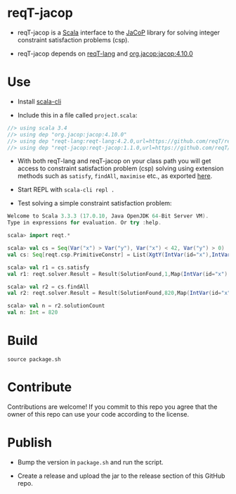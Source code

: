 # reqT-jacop

* reqT-jacop is a [Scala](https://www.scala-lang.org/) interface to the [JaCoP](https://github.com/radsz/jacop) library for solving integer constraint satisfaction problems (csp). 

* reqT-jacop depends on [reqT-lang](https://github.com/reqT/reqT-lang) and [org.jacop:jacop:4.10.0](https://search.maven.org/artifact/org.jacop/jacop/4.10.0/jar?eh=)

# Use

* Install [scala-cli]()

* Include this in a file called `project.scala`:

```scala
//> using scala 3.4
//> using dep "org.jacop:jacop:4.10.0"
//> using dep "reqt-lang:reqt-lang:4.2.0,url=https://github.com/reqT/reqT-lang/releases/download/4.2.0/reqt-lang_3-4.2.0.jar"
//> using dep "reqt-jacop:reqt-jacop:1.1.0,url=https://github.com/reqT/reqT-jacop/releases/download/v1.1.0/reqt-jacop_3-1.1.0.jar"
```
* With both reqT-lang and reqT-jacop on your class path you will get access to constraint satisfaction problem (csp) solving using extension methods such as `satisfy`, `findAll`, `maximise` etc., as exported [here](https://github.com/reqT/reqT-jacop/blob/main/src/main/scala/reqt-jacop.scala#L3).

* Start REPL with `scala-cli repl .` 

* Test solving a simple constraint satisfaction problem:

```scala
Welcome to Scala 3.3.3 (17.0.10, Java OpenJDK 64-Bit Server VM).
Type in expressions for evaluation. Or try :help.

scala> import reqt.*

scala> val cs = Seq(Var("x") > Var("y"), Var("x") < 42, Var("y") > 0)
val cs: Seq[reqt.csp.PrimitiveConstr] = List(XgtY(IntVar(id="x"),IntVar(id="y")), XltC(IntVar(id="x"),42), XgtC(IntVar(id="y"),0))

scala> val r1 = cs.satisfy
val r1: reqt.solver.Result = Result(SolutionFound,1,Map(IntVar(id="x") -> 30, IntVar(id="y") -> 11),None,Some(Solutions([nSolutions=1][nVariables=2])))

scala> val r2 = cs.findAll
val r2: reqt.solver.Result = Result(SolutionFound,820,Map(IntVar(id="x") -> 14, IntVar(id="y") -> 3),None,Some(Solutions([nSolutions=820][nVariables=2])))

scala> val n = r2.solutionCount
val n: Int = 820
```
# Build

`source package.sh`

# Contribute

Contributions are welcome! If you commit to this repo you agree that the owner of this repo can use your code according to the license.

# Publish

* Bump the version in `package.sh` and run the script.

* Create a release and upload the jar to the release section of this GitHub repo.
